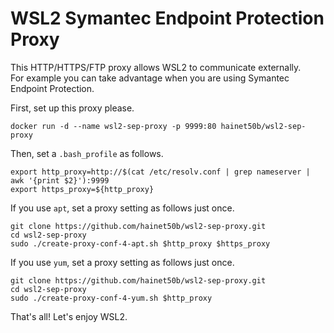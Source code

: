 # WSL2 Symantec Endpoint Protection Proxy

This HTTP/HTTPS/FTP proxy allows WSL2 to communicate externally.  
For example you can take advantage when you are using Symantec Endpoint Protection.

First, set up this proxy please.
```
docker run -d --name wsl2-sep-proxy -p 9999:80 hainet50b/wsl2-sep-proxy
```

Then, set a `.bash_profile` as follows.
```
export http_proxy=http://$(cat /etc/resolv.conf | grep nameserver | awk '{print $2}'):9999
export https_proxy=${http_proxy}
```

If you use `apt`, set a proxy setting as follows just once.
```
git clone https://github.com/hainet50b/wsl2-sep-proxy.git
cd wsl2-sep-proxy
sudo ./create-proxy-conf-4-apt.sh $http_proxy $https_proxy
```

If you use `yum`, set a proxy setting as follows just once.
```
git clone https://github.com/hainet50b/wsl2-sep-proxy.git
cd wsl2-sep-proxy
sudo ./create-proxy-conf-4-yum.sh $http_proxy
```

That's all! Let's enjoy WSL2.
